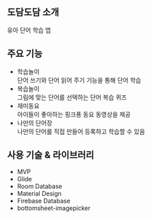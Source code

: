 ## **도담도담 소개**
유아 단어 학습 앱

## **주요 기능**
- 학습놀이<br>
단어 쓰기와 단어 읽어 주기 기능을 통해 단어 학습
- 복습놀이<br>
그림에 맞는 단어를 선택하는 단어 복습 퀴즈
- 재미동요<br>
아이들이 좋아하는 핑크퐁 동요 동영상을 제공
- 나만의 단어장<br>
나만의 단어를 직접 만들어 등록하고 학습할 수 있음

## **사용 기술 & 라이브러리**
- MVP
- Glide
- Room Database
- Material Design
- Firebase Database
- bottomsheet-imagepicker

